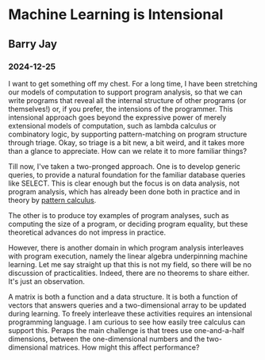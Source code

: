 # Machine Learning is Intensional
## Barry Jay
### 2024-12-25

I want to get something off my chest. For a long time, I have been
stretching our models of computation to support program analysis, so
that we can write programs that reveal all the internal structure of
other programs (or themselves!) or, if you prefer, the intensions of
the programmer. This intensional approach goes beyond the expressive
power of merely extensional models of computation, such as lambda
calculus or combinatory logic, by supporting pattern-matching on program structure through triage. Okay, so triage
is a bit new, a bit weird, and it takes more than a glance to appreciate.
How can we relate it to more familiar things?

Till now, I've taken a two-pronged approach. One is to develop generic
queries, to provide a natural foundation for the familiar database
queries like SELECT. This is clear enough but the focus is on data analysis, not
program analysis, which has already been done both in practice and in
theory by [pattern calculus](https://link.springer.com/book/10.1007/978-3-540-89185-7).

The other is to produce toy examples of program analyses, such as
computing the size of a program, or deciding program
equality, but these theoretical advances do not impress in
practice. 

However, there is another domain in which program analysis interleaves with program execution, namely the linear algebra
underpinning machine learning. Let me say straight up that this is not
my field, so there will be no discussion of practicalities. Indeed,
there are no theorems to share either. It's just an
observation.

A matrix is both a function and a data structure. It is both a
function of vectors that answers queries and a two-dimensional array to be updated
during learning. To freely interleave these activities requires an
intensional programming language.  I am curious to see how easily tree
calculus can support this. Peraps the main challenge is that trees
use one-and-a-half dimensions, between the
one-dimensional numbers and the two-dimensional matrices. How might
this affect performance?
